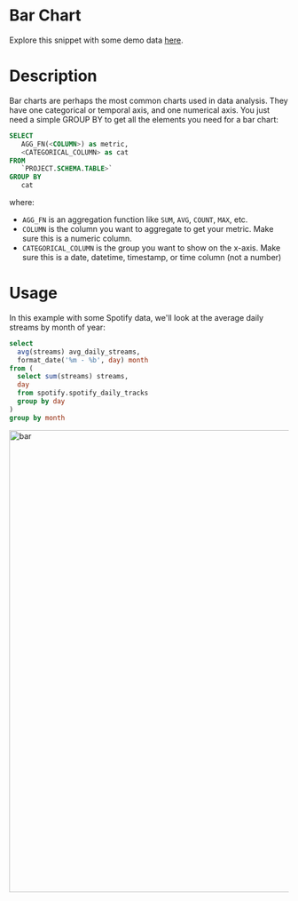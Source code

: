 # Bar Chart
Explore this snippet with some demo data [here](https://count.co/n/KCUlCzlJDHK?vm=e).

# Description
Bar charts are perhaps the most common charts used in data analysis. They have one categorical or temporal axis, and one numerical axis. 
You just need a simple GROUP BY to get all the elements you need for a bar chart: 

```sql
SELECT 
   AGG_FN(<COLUMN>) as metric,
   <CATEGORICAL_COLUMN> as cat
FROM 
   `PROJECT.SCHEMA.TABLE>`
GROUP BY
   cat
```
where: 
- `AGG_FN` is an aggregation function like `SUM`, `AVG`, `COUNT`, `MAX`, etc.
- `COLUMN` is the column you want to aggregate to get your metric. Make sure this is a numeric column.
- `CATEGORICAL_COLUMN` is the group you want to show on the x-axis. Make sure this is a date, datetime, timestamp, or time column (not a number)

# Usage

In this example with some Spotify data, we'll look at the average daily streams by month of year:

```sql
select
  avg(streams) avg_daily_streams,
  format_date('%m - %b', day) month
from (
  select sum(streams) streams, 
  day 
  from spotify.spotify_daily_tracks
  group by day
)
group by month
```
<img width="832" alt="bar" src="https://user-images.githubusercontent.com/42146708/124673190-424bd680-de6d-11eb-91c3-3675a848804c.png">
